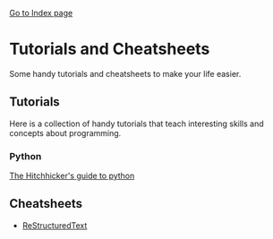 [Go to Index page](https://github.com/Catacrockers/WikiTocha/blob/master/en/INDEX.md)

# Tutorials and Cheatsheets

Some handy tutorials and cheatsheets to make your life easier.

## Tutorials

Here is a collection of handy tutorials that teach interesting skills and concepts about programming.

### Python

[The Hitchhicker's guide to python](https://docs.python-guide.org/intro/learning/)

## Cheatsheets

* [ReStructuredText](https://github.com/ralsina/rst-cheatsheet/blob/master/rst-cheatsheet.rst)

